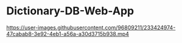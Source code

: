 # Dictionary-DB-Web-App


https://user-images.githubusercontent.com/96809211/233424974-47cabab8-3e92-4eb1-a56a-a30d3715b938.mp4

